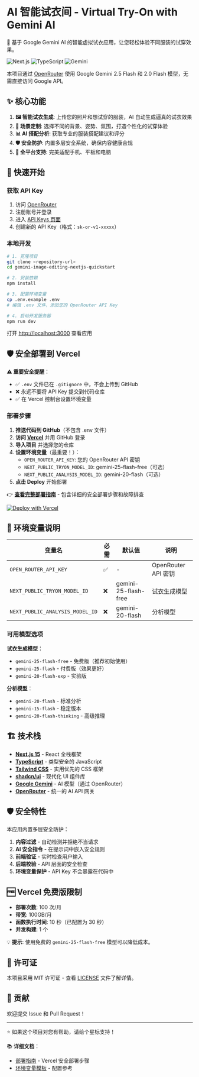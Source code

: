 # AI 智能试衣间 - Virtual Try-On with Gemini AI

🎯 基于 Google Gemini AI 的智能虚拟试衣应用，让您轻松体验不同服装的试穿效果。

![Next.js](https://img.shields.io/badge/Next.js-15.2.4-black)
![TypeScript](https://img.shields.io/badge/TypeScript-5.0-blue)
![Gemini](https://img.shields.io/badge/Gemini-2.5%20Flash-green)

本项目通过 [OpenRouter](https://openrouter.ai/) 使用 Google Gemini 2.5 Flash 和 2.0 Flash 模型，无需直接访问 Google API。

## ✨ 核心功能

1. **🖼️ 智能试衣生成**: 上传您的照片和想试穿的服装，AI 自动生成逼真的试衣效果
2. **🎨 场景定制**: 选择不同的背景、姿势、氛围，打造个性化的试穿体验
3. **📊 AI 搭配分析**: 获取专业的服装搭配建议和评分
4. **🛡️ 安全防护**: 内置多层安全系统，确保内容健康合规
5. **📱 全平台支持**: 完美适配手机、平板和电脑

## 🚀 快速开始

### 获取 API Key

1. 访问 [OpenRouter](https://openrouter.ai/)
2. 注册账号并登录
3. 进入 [API Keys 页面](https://openrouter.ai/keys)
4. 创建新的 API Key（格式：`sk-or-v1-xxxxx`）

### 本地开发

```bash
# 1. 克隆项目
git clone <repository-url>
cd gemini-image-editing-nextjs-quickstart

# 2. 安装依赖
npm install

# 3. 配置环境变量
cp .env.example .env
# 编辑 .env 文件，添加您的 OpenRouter API Key

# 4. 启动开发服务器
npm run dev
```

打开 [http://localhost:3000](http://localhost:3000) 查看应用

## 🛡️ 安全部署到 Vercel

**⚠️ 重要安全提醒**：
- ✅ `.env` 文件已在 `.gitignore` 中，不会上传到 GitHub
- ❌ 永远不要将 API Key 提交到代码仓库
- ✅ 在 Vercel 控制台设置环境变量

### 部署步骤

1. **推送代码到 GitHub**（不包含 .env 文件）
2. **访问 [Vercel](https://vercel.com)** 并用 GitHub 登录
3. **导入项目** 并选择您的仓库
4. **设置环境变量**（最重要！）：
   - `OPEN_ROUTER_API_KEY`: 您的 OpenRouter API 密钥
   - `NEXT_PUBLIC_TRYON_MODEL_ID`: gemini-25-flash-free（可选）
   - `NEXT_PUBLIC_ANALYSIS_MODEL_ID`: gemini-20-flash（可选）
5. **点击 Deploy** 开始部署

👉 **[查看完整部署指南](./DEPLOY_VERCEL.md)** - 包含详细的安全部署步骤和故障排查

[![Deploy with Vercel](https://vercel.com/button)](https://vercel.com/new/clone?repository-url=YOUR_REPOSITORY_URL)

## 🔧 环境变量说明

| 变量名 | 必需 | 默认值 | 说明 |
|--------|------|--------|------|
| `OPEN_ROUTER_API_KEY` | ✅ | - | OpenRouter API 密钥 |
| `NEXT_PUBLIC_TRYON_MODEL_ID` | ❌ | gemini-25-flash-free | 试衣生成模型 |
| `NEXT_PUBLIC_ANALYSIS_MODEL_ID` | ❌ | gemini-20-flash | 分析模型 |

### 可用模型选项

**试衣生成模型**：
- `gemini-25-flash-free` - 免费版（推荐初始使用）
- `gemini-25-flash` - 付费版（效果更好）
- `gemini-20-flash-exp` - 实验版

**分析模型**：
- `gemini-20-flash` - 标准分析
- `gemini-15-flash` - 稳定版本
- `gemini-20-flash-thinking` - 高级推理

## 🏗️ 技术栈

- **[Next.js 15](https://nextjs.org/)** - React 全栈框架
- **[TypeScript](https://www.typescriptlang.org/)** - 类型安全的 JavaScript
- **[Tailwind CSS](https://tailwindcss.com/)** - 实用优先的 CSS 框架
- **[shadcn/ui](https://ui.shadcn.com/)** - 现代化 UI 组件库
- **[Google Gemini](https://ai.google.dev/)** - AI 模型（通过 OpenRouter）
- **[OpenRouter](https://openrouter.ai/)** - 统一的 AI API 网关

## 🛡️ 安全特性

本应用内置多层安全防护：

1. **内容过滤** - 自动检测并拒绝不当请求
2. **AI 安全指令** - 在提示词中嵌入安全规则
3. **前端验证** - 实时检查用户输入
4. **后端校验** - API 层面的安全检查
5. **环境变量保护** - API Key 不会暴露在代码中

## 🆓 Vercel 免费版限制

- **部署次数**: 100 次/月
- **带宽**: 100GB/月
- **函数执行时间**: 10 秒（已配置为 30 秒）
- **并发构建**: 1 个

💡 **提示**: 使用免费的 `gemini-25-flash-free` 模型可以降低成本。

## 📄 许可证

本项目采用 MIT 许可证 - 查看 [LICENSE](./LICENSE) 文件了解详情。

## 🤝 贡献

欢迎提交 Issue 和 Pull Request！

---

⭐ 如果这个项目对您有帮助，请给个星标支持！

📚 **详细文档**：
- [部署指南](./DEPLOY_VERCEL.md) - Vercel 安全部署步骤
- [环境变量模板](./.env.example) - 配置参考
